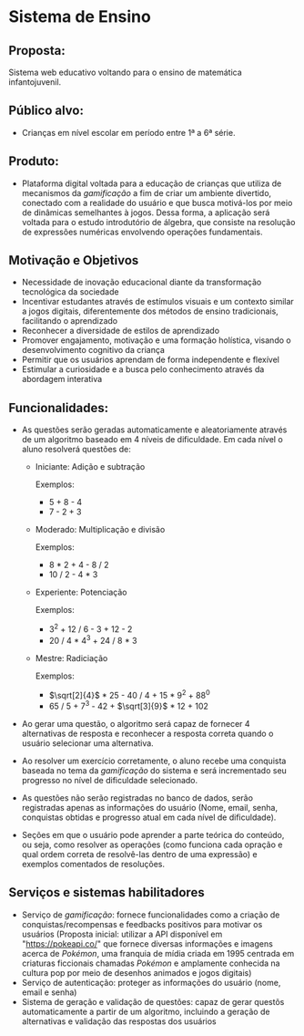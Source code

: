 # Sistema de Ensino

## Proposta:

Sistema web educativo voltando para o ensino de matemática infantojuvenil.

## Público alvo:

* Crianças em nível escolar em período entre 1ª a 6ª série.

## Produto:

* Plataforma digital voltada para a educação de crianças que utiliza de mecanismos da _gamificação_ a fim de criar um ambiente divertido, conectado com a realidade do usuário e que busca motivá-los por meio de dinâmicas semelhantes à jogos. Dessa forma, a aplicação será voltada para o estudo introdutório de álgebra, que consiste na resolução de expressões numéricas envolvendo operações fundamentais.

## Motivação e Objetivos

* Necessidade de inovação educacional diante da transformação tecnológica da sociedade
* Incentivar estudantes através de estímulos visuais e um contexto similar a jogos digitais, diferentemente dos métodos de ensino tradicionais, facilitando o aprendizado
* Reconhecer a diversidade de estilos de aprendizado
* Promover engajamento, motivação e uma formação holística, visando o desenvolvimento cognitivo da criança
* Permitir que os usuários aprendam de forma independente e flexível
* Estimular a curiosidade e a busca pelo conhecimento através da abordagem interativa

## Funcionalidades:

* As questões serão geradas automaticamente e aleatoriamente através de um algoritmo baseado em 4 níveis de dificuldade. Em cada nível o aluno resolverá questões de:
    
    * Iniciante: Adição e subtração </p>
      Exemplos:
        * 5 + 8 - 4
        * 7 - 2 + 3
    
    * Moderado: Multiplicação e divisão </p>
      Exemplos: 
        * 8 * 2 + 4 - 8 / 2
        * 10 / 2 - 4 * 3
    
    * Experiente: Potenciação </p>
      Exemplos: 
        * 3<sup>2</sup> + 12 / 6 - 3 + 12 - 2
        * 20 / 4 * 4<sup>3</sup> + 24 / 8 * 3
    
    * Mestre: Radiciação </p>
      Exemplos: 
        * $\sqrt[2]{4}$ * 25 - 40 / 4 + 15 * 9<sup>2</sup> + 88<sup>0</sup>
        * 65 / 5 + 7<sup>3</sup> - 42 + $\sqrt[3]{9}$ * 12 + 102
          
* Ao gerar uma questão, o algoritmo será capaz de fornecer 4 alternativas de resposta e reconhecer a resposta correta quando o usuário selecionar uma alternativa.
  
* Ao resolver um exercício corretamente, o aluno recebe uma conquista baseada no tema da _gamificação_ do sistema e será incrementado seu progresso no nível de dificuldade selecionado.
  
* As questões não serão registradas no banco de dados, serão registradas apenas as informações do usuário (Nome, email, senha, conquistas obtidas e progresso atual em cada nível de dificuldade).
  
* Seções em que o usuário pode aprender a parte teórica do conteúdo, ou seja, como resolver as operações (como funciona cada opração e qual ordem correta de resolvê-las dentro de uma expressão) e exemplos comentados de resoluções.

## Serviços e sistemas habilitadores

* Serviço de _gamificação_: fornece funcionalidades como a criação de conquistas/recompensas e feedbacks positivos para motivar os usuários
(Proposta inicial: utilizar a API disponível em "https://pokeapi.co/" que fornece diversas informações e imagens acerca de _Pokémon_, uma franquia de mídia criada em 1995 centrada em criaturas ficcionais chamadas _Pokémon_ e amplamente conhecida na cultura pop por meio de desenhos animados e jogos digitais)
* Serviço de autenticação: proteger as informações do usuário (nome, email e senha)
* Sistema de geração e validação de questões: capaz de gerar questõs automaticamente a partir de um algoritmo, incluindo a geração de alternativas e validação das respostas dos usuários
